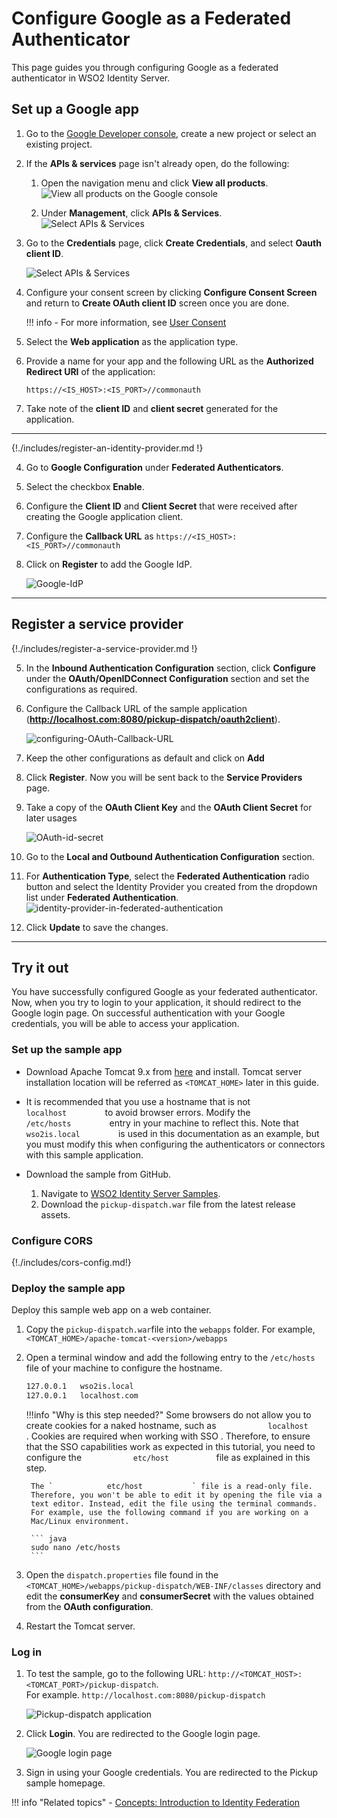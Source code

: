 # Configure Google as a Federated Authenticator

This page guides you through configuring Google as a federated authenticator in WSO2 Identity Server. 

## Set up a Google app

1. Go to the [Google Developer console](https://console.developers.google.com/apis/credentials), create a new project or select an existing project.

2. If the **APIs & services** page isn't already open, do the following:

    1. Open the navigation menu and click **View all products**.
       ![View all products on the Google console]({{base_path}}/assets/img/samples/google-view-all-products.png)

    2. Under **Management**, click **APIs & Services**.
       ![Select APIs & Services]({{base_path}}/assets/img/samples/google-apis-and-services.png)

3. Go to the **Credentials** page, click **Create Credentials**, and select **Oauth client ID**.

    ![Select APIs & Services]({{base_path}}/assets/img/samples/google-oauth-client-id.png)

4. Configure your consent screen by clicking **Configure Consent Screen** and return to **Create OAuth client ID** screen once you are done.


    !!! info
        - For more information, see [User Consent](https://support.google.com/googleapi/answer/6158849#userconsent&zippy=%2Cuser-consent)

5. Select the **Web application** as the application type.
6. Provide a name for your app and the following URL as the **Authorized Redirect URI** of the application: <br/>
    ```
    https://<IS_HOST>:<IS_PORT>//commonauth
    ```
7. Take note of the **client ID** and **client secret** generated for the application.

---

{!./includes/register-an-identity-provider.md !}

4.  Go to **Google Configuration** under **Federated Authenticators**.
5.  Select the checkbox **Enable**.

6.  Configure the **Client ID** and **Client Secret** that were received after creating the Google application client.
    
7.  Configure the **Callback URL** as `https://<IS_HOST>:<IS_PORT>//commonauth`
    
8.  Click on **Register** to add the Google IdP.

    ![Google-IdP]({{base_path}}/assets/img/samples/google-idp.png)

---

## Register a service provider

{!./includes/register-a-service-provider.md !}

5. In the **Inbound Authentication Configuration** section, click
   **Configure** under the **OAuth/OpenIDConnect Configuration** section and
   set the configurations as required.

6. Configure the Callback URL of the sample application (**http://localhost.com:8080/pickup-dispatch/oauth2client**).

    ![configuring-OAuth-Callback-URL]({{base_path}}/assets/img/guides/oauth-callback-url.png)

7. Keep the other configurations as default and click on **Add**

8. Click **Register**. Now you will be sent back to the **Service Providers** page.
9. Take a copy of the **OAuth Client Key** and the **OAuth Client Secret** for later usages

    ![OAuth-id-secret]({{base_path}}/assets/img/guides/oauth-id-secret.png)


9. Go to the **Local and Outbound Authentication Configuration**
   section.

10. For **Authentication Type**, select the **Federated Authentication** radio button and select the
    Identity Provider you created from the dropdown list under
    **Federated Authentication**.  
    ![identity-provider-in-federated-authentication]({{base_path}}/assets/img/guides/identity-provider-in-federated-authentication.png)

11. Click **Update** to save the changes.

---

## Try it out

You have successfully configured Google as your federated authenticator. Now, when you try to login to your application, it should redirect to the Google login page. On successful authentication with your Google credentials, you will be able to access your application. 

### Set up the sample app

- Download Apache Tomcat 9.x from
[here](https://tomcat.apache.org/download-90.cgi) and install. Tomcat
server installation location will be referred as `<TOMCAT_HOME>` later
in this guide.      

- It is recommended that you use a hostname that is not
`          localhost         ` to avoid browser errors. Modify the
`          /etc/hosts         ` entry in your machine to reflect this.
Note that `          wso2is.local         ` is used in
this documentation as an example, but you must modify this when
configuring the authenticators or connectors with this sample
application.

- Download the sample from GitHub.
    1. Navigate to [WSO2 Identity Server Samples](https://github.com/wso2/samples-is/releases).
    2. Download the `pickup-dispatch.war` file from the latest release assets.

### Configure CORS

{!./includes/cors-config.md!}

### Deploy the sample app

Deploy this sample web app on a web container.

1. Copy the `pickup-dispatch.war`file into the `webapps` folder. For
   example, ` <TOMCAT_HOME>/apache-tomcat-<version>/webapps`

2. Open a terminal window and add the following entry to the
   `/etc/hosts` file of your machine to configure
   the hostname.

    ``` bash
    127.0.0.1   wso2is.local
    127.0.0.1   localhost.com
    ```

    !!!info "Why is this step needed?"
        Some browsers do not allow you to create cookies for a naked
        hostname, such as `            localhost           `. Cookies are
        required when working with SSO . Therefore, to ensure that the SSO
        capabilities work as expected in this tutorial, you need to
        configure the `            etc/host           ` file as explained in
        this step.

        The `            etc/host           ` file is a read-only file.
        Therefore, you won't be able to edit it by opening the file via a
        text editor. Instead, edit the file using the terminal commands.  
        For example, use the following command if you are working on a
        Mac/Linux environment.

        ``` java
        sudo nano /etc/hosts
        ```

4. Open the `dispatch.properties` file found in the `
   <TOMCAT_HOME>/webapps/pickup-dispatch/WEB-INF/classes ` directory
   and edit the **consumerKey** and **consumerSecret** with the values obtained from the **OAuth configuration**.

5. Restart the Tomcat server.

### Log in

1. To test the sample, go to the following URL: `http://<TOMCAT_HOST>:<TOMCAT_PORT>/pickup-dispatch`.<br/>
For example. `http://localhost.com:8080/pickup-dispatch`

    ![Pickup-dispatch application]({{base_path}}/assets/img/samples/pickup-dispatch-login.png)


2. Click **Login**. You are redirected to the Google login page.
  
    ![Google login page]({{base_path}}/assets/img/samples/sign-in-google.png)
    
3. Sign in using your Google credentials. You are redirected to the
    Pickup sample homepage.

!!! info "Related topics" 
    - [Concepts: Introduction to Identity Federation]({{base_path}}/references/concepts/identity-federation/)